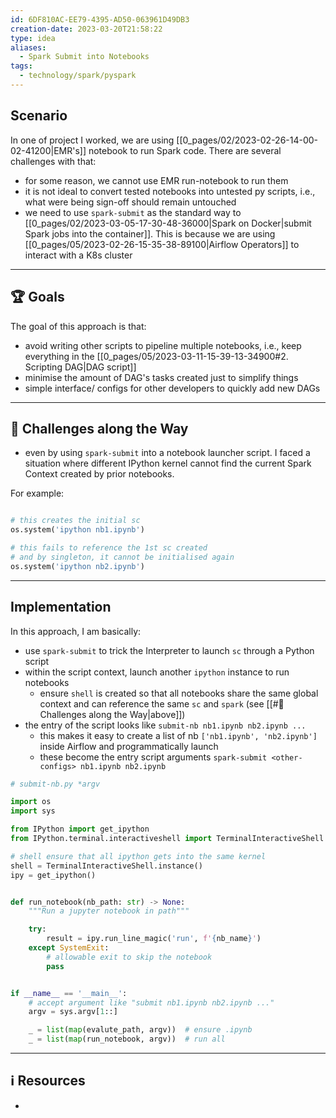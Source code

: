 ```yaml
---
id: 6DF810AC-EE79-4395-AD50-063961D49DB3
creation-date: 2023-03-20T21:58:22
type: idea
aliases:
  - Spark Submit into Notebooks
tags:
  - technology/spark/pyspark
---
```


## Scenario

In one of project I worked, we are using [[0_pages/02/2023-02-26-14-00-02-41200|EMR's]] notebook to run Spark code. There are several challenges with that: 
- for some reason, we cannot use EMR run-notebook to run them
- it is not ideal to convert tested notebooks into untested py scripts, i.e., what were being sign-off should remain untouched
- we need to use `spark-submit` as the standard way to [[0_pages/02/2023-03-05-17-30-48-36000|Spark on Docker|submit Spark jobs into the container]]. This is because we are using [[0_pages/05/2023-02-26-15-35-38-89100|Airflow Operators]] to interact with a K8s cluster

---
## 🏆 Goals 

The goal of this approach is that: 
- avoid writing other scripts to pipeline multiple notebooks, i.e., keep everything in the [[0_pages/05/2023-03-11-15-39-13-34900#2. Scripting DAG|DAG script]]
- minimise the amount of DAG's tasks created just to simplify things
- simple interface/ configs for other developers to quickly add new DAGs

---
## 📖 Challenges along the Way

- even by using `spark-submit` into a notebook launcher script. I faced a situation where different IPython kernel cannot find the current Spark Context created by prior notebooks. 

For example: 

```python

# this creates the initial sc
os.system('ipython nb1.ipynb')  

# this fails to reference the 1st sc created 
# and by singleton, it cannot be initialised again
os.system('ipython nb2.ipynb')  

```

---
## Implementation

In this approach, I am basically: 
- use `spark-submit` to trick the Interpreter to launch `sc` through a Python script
- within the script context, launch another `ipython` instance to run notebooks
	- ensure `shell` is created so that all notebooks share the same global context and can reference the same `sc` and `spark` (see [[#📖 Challenges along the Way|above]])
- the entry of the script looks like `submit-nb nb1.ipynb nb2.ipynb ...`
	- this makes it easy to create a list of nb `['nb1.ipynb', 'nb2.ipynb']` inside Airflow and programmatically launch
	- these become the entry script arguments
	  `spark-submit <other-configs> nb1.ipynb nb2.ipynb` 

```python
# submit-nb.py *argv

import os
import sys

from IPython import get_ipython
from IPython.terminal.interactiveshell import TerminalInteractiveShell

# shell ensure that all ipython gets into the same kernel
shell = TerminalInteractiveShell.instance()
ipy = get_ipython()


def run_notebook(nb_path: str) -> None:
    """Run a jupyter notebook in path"""

    try:
        result = ipy.run_line_magic('run', f'{nb_name}')
    except SystemExit:
	    # allowable exit to skip the notebook 
	    pass 


if __name__ == '__main__':
    # accept argument like "submit nb1.ipynb nb2.ipynb ..."
    argv = sys.argv[1::]

    _ = list(map(evalute_path, argv))  # ensure .ipynb
    _ = list(map(run_notebook, argv))  # run all
```

---
## ℹ️ Resources
- 